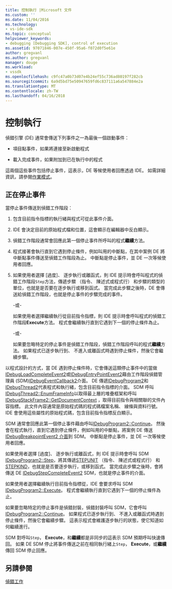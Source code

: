 ```yaml
---
title: 控制執行 |Microsoft 文件
ms.custom: ''
ms.date: 11/04/2016
ms.technology:
- vs-ide-sdk
ms.topic: conceptual
helpviewer_keywords:
- debugging [Debugging SDK], control of execution
ms.assetid: 97071846-007e-450f-95a6-f072d0f5e61e
author: gregvanl
ms.author: gregvanl
manager: douge
ms.workload:
- vssdk
ms.openlocfilehash: c9fc47a0b73d07e4b24ef55c736ad80197f282cb
ms.sourcegitcommit: 6a9d5bd75e50947659fd6c837111a6a547884e2a
ms.translationtype: MT
ms.contentlocale: zh-TW
ms.lasthandoff: 04/16/2018
---
```

# <a name="control-of-execution"></a>控制執行
偵錯引擎 (DE) 通常會傳送下列事件之一為最後一個啟動事件：  
  
-   項目點事件，如果將連接至新啟動程式  
  
-   載入完成事件，如果附加到已在執行中的程式  
  
 這兩個這些事件包括停止事件，這表示，DE 等候使用者回應透過 IDE。 如需詳細資訊，請參閱[作業模式](../../extensibility/debugger/operational-modes.md)。  
  
## <a name="stopping-event"></a>正在停止事件  
 當停止事件傳送到偵錯工作階段：  
  
1.  包含目前指令指標的執行緒與程式可從此事件介面。  
  
2.  IDE 會決定目前的原始程式檔和位置，這會顯示在編輯器中反白顯示。  
  
3.  偵錯工作階段通常會回應此第一個停止事件所呼叫的程式**繼續**方法。  
  
4.  程式接著會執行直到它遇到停止條件，例如叫用的中斷點，在其中案例 DE 將中斷點事件傳送至偵錯工作階段為止。 中斷點是停止事件，並 DE 一次等候使用者回應。  
  
5.  如果使用者選擇 [過度]、 逐步執行或離函式，則 IDE 提示時會呼叫程式的偵錯工作階段`Step`方法，傳遞步驟 （指令、 陳述式或程式行） 和步驟的類型的單位，也就是是否要在逐步執行或移到函式。 當完成此步驟之後時，DE 會傳送給偵錯工作階段，也就是停止事件的步驟完成的事件。  
  
     -或-  
  
     如果使用者選擇繼續執行從目前指令指標，則 IDE 提示時會呼叫程式的偵錯工作階段**Execute**方法。 程式會繼續執行直到它遇到下一個的停止條件為止。  
  
     -或-  
  
     如果要忽略特定的停止事件是偵錯工作階段，偵錯工作階段呼叫的程式**繼續**方法。 如果程式已逐步執行到、 不進入或離函式時遇到停止條件，然後它會繼續步驟。  
  
 以程式設計的方式，當 DE 遇到停止條件時，它會傳送這類停止事件中的當做[IDebugLoadCompleteEvent2](../../extensibility/debugger/reference/idebugloadcompleteevent2.md)或[IDebugEntryPointEvent2](../../extensibility/debugger/reference/idebugentrypointevent2.md)藉由工作階段偵錯管理員 (SDM)[IDebugEventCallback2](../../extensibility/debugger/reference/idebugeventcallback2.md)介面。 DE 傳遞[IDebugProgram2](../../extensibility/debugger/reference/idebugprogram2.md)和[IDebugThread2](../../extensibility/debugger/reference/idebugthread2.md)代表程式和執行緒，包含目前指令指標的介面。 SDM 呼叫[IDebugThread2::EnumFrameInfo](../../extensibility/debugger/reference/idebugthread2-enumframeinfo.md)以取得最上層的堆疊框架和呼叫[IDebugStackFrame2::GetDocumentContext](../../extensibility/debugger/reference/idebugstackframe2-getdocumentcontext.md) ，取得目前指令與相關聯的文件內容指標。 此文件內容通常是原始程式碼的程式碼檔案名稱、 線條與資料行號。 IDE 會使用這些屬性的原始程式碼，包含目前指令指標反白顯示。  
  
 SDM 通常會回應此第一個停止事件藉由呼叫[IDebugProgram2::Continue](../../extensibility/debugger/reference/idebugprogram2-continue.md)。 然後會在程式執行，直到它遇到停止條件，例如叫用的中斷點，將案例 DE 傳送[IDebugBreakpointEvent2 介面](../../extensibility/debugger/reference/idebugbreakpointevent2.md)到 SDM。 中斷點是停止事件，並 DE 一次等候使用者回應。  
  
 如果使用者選擇 [過度]、 逐步執行或離函式，則 IDE 提示時會呼叫 SDM [IDebugProgram2::Step](../../extensibility/debugger/reference/idebugprogram2-step.md)，將其傳遞[STEPUNIT](../../extensibility/debugger/reference/stepunit.md) （指令、 陳述式或程式行） 和[STEPKIND](../../extensibility/debugger/reference/stepkind.md)，也就是是否要逐步執行，或移到函式。 當完成此步驟之後時，會將傳送 DE [IDebugStepCompleteEvent2](../../extensibility/debugger/reference/idebugstepcompleteevent2.md) SDM，也就是停止事件的介面。  
  
 如果使用者選擇繼續執行目前指令指標從，IDE 會要求呼叫 SDM [IDebugProgram2::Execute](../../extensibility/debugger/reference/idebugprogram2-execute.md)。 程式會繼續執行直到它遇到下一個的停止條件為止。  
  
 如果要忽略特定的停止事件是偵錯封裝，偵錯封裝呼叫 SDM，它會呼叫[IDebugProgram2::Continue](../../extensibility/debugger/reference/idebugprogram2-continue.md)。 如果程式已逐步執行到、 不進入或離函式時遇到停止條件，然後它會繼續步驟。 這表示程式會維護逐步執行的狀態，使它知道如何繼續進行。  
  
 SDM 對呼叫`Step`， **Execute**，和**繼續**都是非同步的這表示 SDM 預期呼叫快速傳回。 如果 DE SDM 停止將事件傳送之前在相同執行緒上`Step`， **Execute**，或**繼續**傳回 SDM 停止回應。  
  
## <a name="see-also"></a>另請參閱  
 [偵錯工作](../../extensibility/debugger/debugging-tasks.md)
